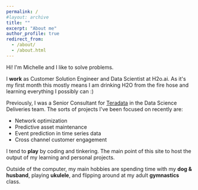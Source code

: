```yaml
---
permalink: /
#layout: archive
title: ""
excerpt: "About me"
author_profile: true
redirect_from:
  - /about/
  - /about.html
---
```


Hi! I'm Michelle and I like to solve problems. 

I **work** as Customer Solution Engineer and Data Scientist at H2o.ai. As it's my first month this mostly means I am drinking H2O from the fire hose and learning everything I possibly can :)

Previously, I was a Senior Consultant for [Teradata](https://www.teradata.com/) in the Data Science Deliveries team. The sorts of projects I've been focused on recently are:

* Network optimization
* Predictive asset maintenance 
* Event prediction in time series data
* Cross channel customer engagement 

I tend to **play** by coding and tinkering. The main point of this site to host the output of my learning and personal projects. 

Outside of the computer, my main hobbies are spending time with my **dog & husband**, playing **ukulele**, and flipping around at my adult **gymnastics** class. 

